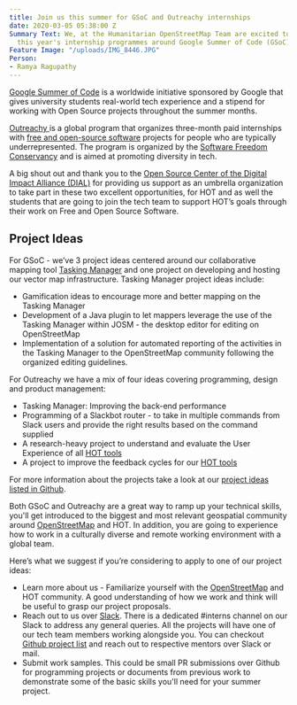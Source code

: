 ```yaml
---
title: Join us this summer for GSoC and Outreachy internships
date: 2020-03-05 05:38:00 Z
Summary Text: We, at the Humanitarian OpenStreetMap Team are excited to announce our
  this year's internship programmes around Google Summer of Code (GSoC) and Outreachy.
Feature Image: "/uploads/IMG_8446.JPG"
Person:
- Ramya Ragupathy
---
```


[Google Summer of Code](https://summerofcode.withgoogle.com/) is a worldwide initiative sponsored by Google that gives university students real-world tech experience and a stipend for working with Open Source projects throughout the summer months.

[Outreachy ](https://www.outreachy.org/)is a global program that organizes three-month paid internships with [free and open-source software](https://en.wikipedia.org/wiki/Free_and_open-source_software) projects for people who are typically underrepresented. The program is organized by the [Software Freedom Conservancy](https://en.wikipedia.org/wiki/Software_Freedom_Conservancy) and is aimed at promoting diversity in tech.

A big shout out and thank you to the [Open Source Center of the Digital Impact Alliance (DIAL)](https://www.osc.dial.community/) for providing us support as an umbrella organization to take part in these two excellent opportunities, for HOT and as well the students that are going to join the tech team to support HOT’s goals through their work on Free and Open Source Software.


## Project Ideas

For GSoC - we’ve 3 project ideas centered around our collaborative mapping tool [Tasking Manager](https://tasks.hotosm.org/) and one project on developing and hosting our vector map infrastructure. Tasking Manager project ideas include:


- Gamification ideas to encourage more and better mapping on the Tasking Manager
- Development of a Java plugin to let mappers leverage the use of the Tasking Manager within JOSM - the desktop editor for editing on OpenStreetMap
- Implementation of a solution for automated reporting of the activities in the Tasking Manager to the OpenStreetMap community following the organized editing guidelines.

For Outreachy we have a mix of four ideas covering programming, design and product management:


- Tasking Manager:  Improving the back-end performance
- Programming of a Slackbot router - to take in multiple commands from Slack users and provide the right results based on the command supplied
- A research-heavy project to understand and evaluate the User Experience of all [HOT tools](https://www.hotosm.org/tools-and-data)
- A project to improve the feedback cycles for our [HOT tools](https://www.hotosm.org/tools-and-data)

For more information about the projects take a look at our [project ideas listed in Github](https://github.com/hotosm/tech/tree/master/project-ideas).

Both GSoC and Outreachy are a great way to ramp up your technical skills, you'll get introduced to the biggest and most relevant geospatial community around [OpenStreetMap](https://openstreetmap.org/) and HOT. In addition, you are going to experience how to work in a culturally diverse and remote working environment with a global team.

Here’s what we suggest if you’re considering to apply to one of our project ideas:


- Learn more about us - Familiarize yourself with the [OpenStreetMap](https://openstreetmap.org/) and HOT community. A good understanding of how we work and think will be useful to grasp our project proposals.
- Reach out to us over [Slack](http://slack.hotosm.org/). There is a dedicated #interns channel on our Slack to address any general queries. All the projects will have one of our tech team members working alongside you. You can checkout [Github project list](https://github.com/hotosm/tech/blob/master/project-ideas) and reach out to respective mentors over Slack or mail. 
- Submit work samples.  This could be small PR submissions over Github for programming projects or documents from previous work to demonstrate some of the basic skills you'll need for your summer project.

